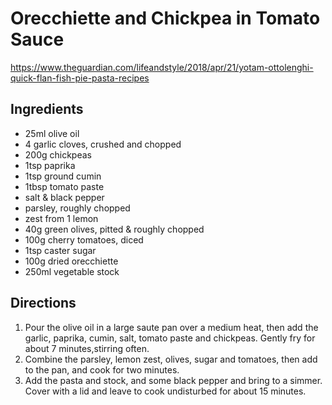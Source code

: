 # Orecchiette and Chickpea in Tomato Sauce
https://www.theguardian.com/lifeandstyle/2018/apr/21/yotam-ottolenghi-quick-flan-fish-pie-pasta-recipes


## Ingredients
- 25ml olive oil
- 4 garlic cloves, crushed and chopped
- 200g chickpeas
- 1tsp paprika
- 1tsp ground cumin
- 1tbsp tomato paste
- salt & black pepper
- parsley, roughly chopped
- zest from 1 lemon
- 40g green olives, pitted & roughly chopped
- 100g cherry tomatoes, diced
- 1tsp caster sugar
- 100g dried orecchiette
- 250ml vegetable stock

## Directions
1. Pour the olive oil in a large saute pan over a medium heat, then add the garlic, paprika, cumin, salt,
   tomato paste and chickpeas.  Gently fry for about 7 minutes,stirring often.
1. Combine the parsley, lemon zest, olives, sugar and tomatoes, then add to the pan, and cook for two minutes.
1. Add the pasta and stock, and some black pepper and bring to a simmer.  Cover with a lid and leave to cook
   undisturbed for about 15 minutes.

